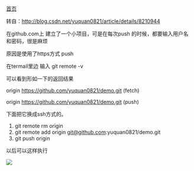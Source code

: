 
[首页](https://github.com/zhangdhu/blog/blob/master/index.md)


转自：http://blog.csdn.net/yuquan0821/article/details/8210944

在github.com上 建立了一个小项目，可是在每次push  的时候，都要输入用户名和密码，很是麻烦

原因是使用了https方式 push

在termail里边 输入  git remote -v 

可以看到形如一下的返回结果

origin https://github.com/yuquan0821/demo.git (fetch)

origin https://github.com/yuquan0821/demo.git (push)

下面把它换成ssh方式的。

1. git remote rm origin
2. git remote add origin git@github.com:yuquan0821/demo.git
3. git push origin 


以后可以这样执行

![](https://github.com/zhangdhu/blog/blob/master/github/img/markdown1.jpg)